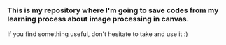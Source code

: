 ### This is my repository where I'm going to save codes from my learning process about image processing in canvas.

If you find something useful, don't hesitate to take and use it :) 
